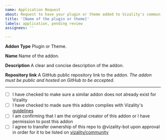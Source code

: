 ```yaml
---
name: Application Request
about: Request to have your plugin or theme added to Vizality's community organization, as well as our website and in-app selection.
title: '[Name of the plugin or theme]' 
labels: application, pending review
assignees: ''

---
```


**Addon Type**
Plugin or Theme.

**Name**
Name of the addon.

**Description**
A clear and concise description of the addon.

**Repository link**
A GitHub public repository link to the addon. *The addon must be public and hosted on GitHub to be accepted.*

----

- [ ] I have checked to make sure a similar addon does not already exist for Vizality
- [ ] I have checked to made sure this addon complies with Vizality's [guidelines](https://github.com/vizality/community/blob/main/GUIDELINES.md)
- [ ] I am confirming that I am the original creator of this addon or I have permission to post this addon
- [ ] I agree to transfer ownership of this repo to @vizality-bot upon approval in order for it to be listed on [vizality/community](https://github.com/vizality/community)
